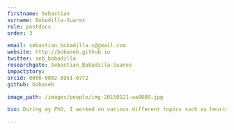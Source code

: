 ```yaml
---
firstname: Sebastian
surname: Bobadilla-Suarez
role: postdocs
order: 3

email: sebastian.bobadilla.s@gmail.com 
website: http://bobaseb.github.io
twitter: seb_bobadilla
researchgate: Sebastian_Bobadilla-Suarez
impactstory:
orcid: 0000-0002-5951-0772
github: bobaseb

image_path: /images/people/img-20150121-wa0000.jpg

bio: During my PhD, I worked on various different topics such as heuristics and biases in decision-making as well as on models of similarity for neuroimaging data. Currently, I am working on relating models of similarity from fMRI data to models of similarity derived from artificial neural networks. Other efforts include optimizing parameter estimates for GLMs on fMRI data and biomarker exploration thereof.

---
```

